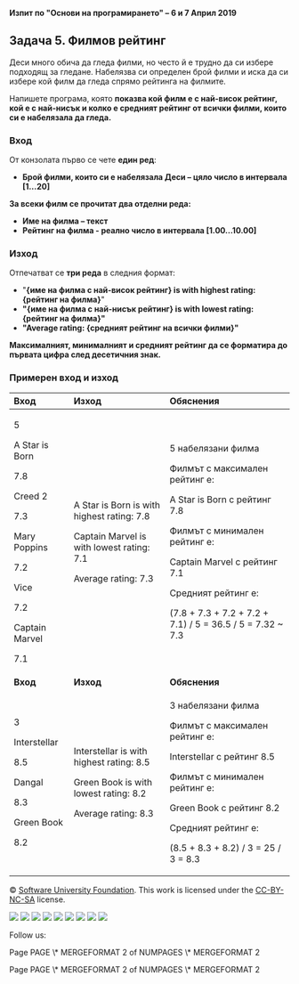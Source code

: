 ﻿
**Изпит по "Основи на програмирането" – 6 и 7 Април 2019**
## **Задача 5. Филмов рейтинг**
Деси много обича да гледа филми, но често й е трудно да си избере подходящ за гледане. Набелязва си определен брой филми и иска да си избере кой филм да гледа спрямо рейтинга на филмите.

Напишете програма, която **показва кой филм е с най-висок рейтинг, кой е с най-нисък и колко е средният рейтинг от всички филми, които си е набелязала да гледа.**
### **Вход**
От конзолата първо се чете **един ред**:

- **Брой филми, които си е набелязала Деси – цяло число в интервала [1…20]** 

**За всеки филм се прочитат два отделни реда:**

- **Име на филма – текст** 
- **Рейтинг на филма - реално число в интервала [1.00…10.00]**
### **Изход**
Отпечатват се **три реда** в следния формат:

- "**{име на филма с най-висок рейтинг} is with highest rating: {рейтинг на филма}**"
- **"{име на филма с най-нисък рейтинг} is with lowest rating: {рейтинг на филма}"**
- **"Average rating: {средният рейтинг на всички филми}"**

**Максималният, минималният и средният рейтинг да се форматира до първата цифра след десетичния знак.**
### **Примерен вход и изход**

|**Вход**|**Изход**|**Обяснения**|
| :- | :- | :- |
|<p>5</p><p>A Star is Born</p><p>7.8</p><p>Creed 2</p><p>7.3</p><p>Mary Poppins</p><p>7.2</p><p>Vice</p><p>7.2</p><p>Captain Marvel</p><p>7.1</p>|<p>A Star is Born is with highest rating: 7.8</p><p>Captain Marvel is with lowest rating: 7.1</p><p>Average rating: 7.3</p>|<p>5 набелязани филма</p><p>Филмът с максимален рейтинг е:</p><p>A Star is Born с рейтинг 7.8</p><p>Филмът с минимален рейтинг е:</p><p>Captain Marvel с рейтинг 7.1</p><p>Средният рейтинг е:</p><p>(7.8 + 7.3 + 7.2 + 7.2 + 7.1) / 5 = 36.5 / 5 = 7.32 ~ 7.3</p><p></p><p></p>|
|**Вход**|**Изход**|**Обяснения**|
|<p>3</p><p>Interstellar</p><p>8.5</p><p>Dangal</p><p>8.3</p><p>Green Book</p><p>8.2</p>|<p>Interstellar is with highest rating: 8.5</p><p>Green Book is with lowest rating: 8.2</p><p>Average rating: 8.3</p>|<p>3 набелязани филма</p><p>Филмът с максимален рейтинг е:</p><p>Interstellar с рейтинг 8.5</p><p>Филмът с минимален рейтинг е:</p><p>Green Book с рейтинг 8.2</p><p>Средният рейтинг е:</p><p>(8.5 + 8.3 + 8.2) / 3 = 25 / 3 = 8.3</p>|



© [Software University Foundation](http://softuni.foundation/). This work is licensed under the [CC-BY-NC-SA](http://creativecommons.org/licenses/by-nc-sa/4.0/) license.

![](05.%20Movie%20Ratings%20(1).003.png)   ![](05.%20Movie%20Ratings%20(1).003.png)   ![](05.%20Movie%20Ratings%20(1).003.png)   ![](05.%20Movie%20Ratings%20(1).003.png)   ![](05.%20Movie%20Ratings%20(1).003.png)   ![](05.%20Movie%20Ratings%20(1).003.png)   ![](05.%20Movie%20Ratings%20(1).004.png)   ![](05.%20Movie%20Ratings%20(1).003.png)   ![](05.%20Movie%20Ratings%20(1).003.png)

Follow us:

Page  PAGE   \\* MERGEFORMAT 2 of  NUMPAGES   \\* MERGEFORMAT 2

Page  PAGE   \\* MERGEFORMAT 2 of  NUMPAGES   \\* MERGEFORMAT 2
